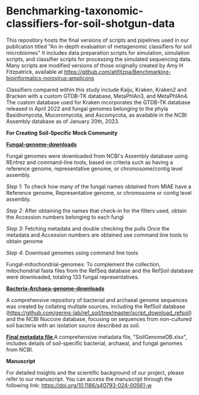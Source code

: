 # Benchmarking-taxonomic-classifiers-for-soil-shotgun-data

This repository hosts the final versions of scripts and pipelines used in our publication titled "An in-depth evaluation of metagenomic classifiers for soil microbiomes" It includes data preparation scripts for simulation, simulation scripts, and classifier scripts for processing the simulated sequencing data. Many scripts are modified versions of those originally created by Amy H Fitzpatrick, available at https://github.com/ahfitzpa/Benchmarking-bioinformatics-norovirus-amplicons

Classifiers compared within this study include Kaiju, Kraken, Kraken2 and Bracken with a custom GTDB-TK database, MetaPhlAn3, and MetaPhlAn4. The custom database used for Kraken incorporates the GTDB-TK database released in April 2022 and fungal genomes belonging to the phyla Basidiomycota, Mucoromycota, and Ascomycota, as available in the NCBI Assembly database as of January 20th, 2023.

**For Creating Soil-Specific Mock Community**

**<ins> Fungal-genome-downloads </ins>**

Fungal genomes were downloaded from NCBI's Assembly database using REntrez and command-line tools, based on criteria such as having a reference genome, representative genome, or chromosome/contig level assembly.

_Step 1_: To check how many of the fungal names obtained from MIAE have a Reference genome, Representative genome, or chromosome or contig level assembly.

_Step 2_: After obtaining the names that check-in for the filters used, obtain the Accession numbers belonging to each fungi

_Step 3_: Fetching metadata and double checking the pulls Once the metadata and Accession numbers are obtained use command line tools to obtain genome

_Step 4_: Download genomes using command line tools

Fungal-mitochondrial-genomes: To complement the collection, mitochondrial fasta files from the RefSeq database and the RefSoil database were downloaded, totaling 133 fungal representatives.

**<ins> Bacteria-Archaea-genome-downloads </ins>**

A comprehensive repository of bacterial and archaeal genome sequences was created by collating multiple sources, including the RefSoil database (https://github.com/germs-lab/ref_soil/tree/master/script_download_refsoil) and the NCBI Nuccore database, focusing on sequences from non-cultured soil bacteria with an isolation source described as soil. 

**<ins> Final metadata file </ins>**
A comprehensive metadata file, "SoilGenomeDB.xlsx", includes details of soil-specific bacterial, archaeal, and fungal genomes from NCBI.

**Manuscript**

For detailed insights and the scientific background of our project, please refer to our manuscript. You can access the manuscript through the following link: https://doi.org/10.1186/s40793-024-00561-w


